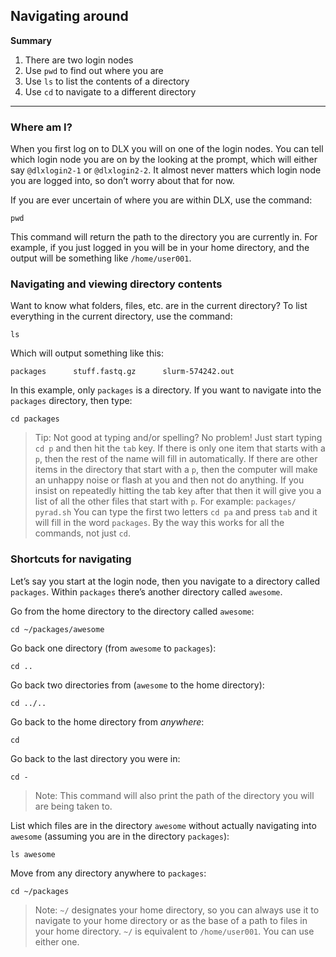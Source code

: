 ## Navigating around

**Summary**

1. There are two login nodes
2. Use `pwd` to find out where you are
3. Use `ls` to list the contents of a directory
4. Use `cd` to navigate to a different directory

----

### Where am I?

When you first log on to DLX you will on one of the login nodes. You can tell which login node you are on by the looking at the prompt, which will either say `@dlxlogin2-1` or `@dlxlogin2-2`. It almost never matters which login node you are logged into, so don’t worry about that for now.

If you are ever uncertain of where you are within DLX, use the command:
```
pwd
```
This command will return the path to the directory you are currently in. For example, if you just logged in you will be in your home directory, and the output will be something like `/home/user001`.

### Navigating and viewing directory contents

Want to know what folders, files, etc. are in the current directory? To list everything in the current directory, use the command:
```
ls
```

Which will output something like this:
```
packages      stuff.fastq.gz      slurm-574242.out
```

In this example, only `packages` is a directory. If you want to navigate into the `packages` directory, then type:
```
cd packages
```

> Tip: Not good at typing and/or spelling? No problem! Just start typing `cd p` and then hit the `tab` key. If there is only one item that starts with a `p`, then the rest of the name will fill in automatically. If there are other items in the directory that start with a `p`, then the computer will make an unhappy noise or flash at you and then not do anything. If you insist on repeatedly hitting the tab key after that then it will give you a list of all the other files that start with `p`. For example:
> 	`packages/     pyrad.sh`
> You can type the first two letters `cd pa` and press `tab` and it will fill in the word `packages`. By the way this works for all the commands, not just `cd`.


### Shortcuts for navigating

Let’s say you start at the login node, then you navigate to a directory called `packages`. Within `packages` there’s another directory called `awesome`. 

Go from the home directory to the directory called `awesome`:
```
cd ~/packages/awesome
```

Go back one directory (from `awesome` to `packages`):
```
cd ..
```

Go back two directories from (`awesome` to the home directory):
```
cd ../..
```

Go back to the home directory from *anywhere*:
```
cd
```

Go back to the last directory you were in:
```
cd -
```

> Note: This command will also print the path of the directory you will are being taken to.

List which files are in the directory `awesome` without actually navigating into `awesome` (assuming you are in the directory `packages`):
```
ls awesome
```

Move from any directory anywhere to `packages`:
```
cd ~/packages
```
> Note: `~/` designates your home directory, so you can always use it to navigate to your home directory or as the base of a path to files in your home directory. `~/` is equivalent to `/home/user001`. You can use either one.
